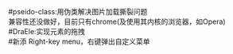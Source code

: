 #pseido-class:用伪类解决图片加载撕裂问题  
兼容性还没做好，目前只有chrome(及使用其内核的浏览器，如Opera)  
#DraEle:实现元素的拖拽  
#新添 Right-key menu，右键弹出自定义菜单 